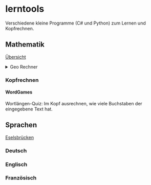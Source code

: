 # lerntools
Verschiedene kleine Programme (C# und Python) zum Lernen und Kopfrechnen. 

## Mathematik
[Übersicht](Mathematics/Inhaltsverzeichnis.md)

<details><summary>Geo Rechner</summary>
### Berechnung von geometrischen Formen
Kleines Desktop-UI-Programm 🖥️ , das aus eingegebenen Parametern die Fläche sowie den Umfang bzw. ggf. andere fehlende Größen ausrechnet 📐 und dann die eingegebenen Werte überprüft ✅.
Auch eine automatische Zeichnung geometrischer Objekte wird es geben. Diese
Funktion ist im Moment noch in Arbeit&hellip;

Man wählt eine geometrische Figur (Kreis, Rechteck, &hellip;) aus und gibt dann Zahlenwerte für die Parameter sowie eigens berechnete Größen (Fläche, Umriss) ein. Beim Klick auf den OK-Button werden die Größen berechnet und mit den Eingaben verglichen.

Verfügbare 
* Trapeze
* Kreise
* Rechtecke
</details>

### Kopfrechnen
#### WordGames
Wortlängen-Quiz: Im Kopf ausrechnen, wie viele Buchstaben der eingegebene Text hat.

## Sprachen
[Eselsbrücken](Languages/Eselsbruecken.md)

### Deutsch

### Englisch

### Französisch
